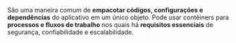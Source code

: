 São uma maneira comum de **empacotar códigos, configurações e dependências** do aplicativo em um único objeto. Pode usar contêiners para **processos e fluxos de trabalho** nos quais há **requisitos essenciais** de segurança, confiabilidade e escalabilidade.